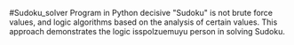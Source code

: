 #Sudoku_solver
Program in Python decisive "Sudoku" is not brute force values, and logic algorithms based on the analysis of certain values.
This approach demonstrates the logic isspolzuemuyu person in solving Sudoku.
